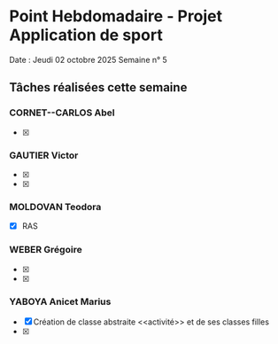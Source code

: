 # Point Hebdomadaire - Projet Application de sport

Date : Jeudi 02 octobre 2025
Semaine n° 5

## Tâches réalisées cette semaine


### CORNET--CARLOS Abel
- [x] 

### GAUTIER Victor
- [x] 
- [x] 

### MOLDOVAN Teodora

- [x] RAS

### WEBER Grégoire
- [x] 
- [x]
      

### YABOYA Anicet Marius
- [x] Création de classe abstraite <<activité>> et de ses classes filles
- [x] 
